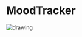 # MoodTracker 

<img src="https://github.com/prokyhouse/moodTracker/blob/develop/Resources/introduction.png" alt="drawing"/>

